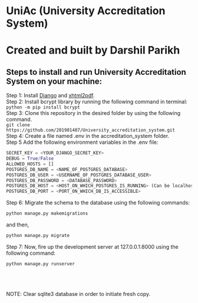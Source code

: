 # UniAc (University Accreditation System)
# Created and built by Darshil Parikh
## Steps to install and run University Accreditation System on your machine:
Step 1: Install [Django](https://www.djangoproject.com/download/) and [xhtml2pdf](https://pypi.org/project/xhtml2pdf/). <br/>
Step 2: Install bcrypt library by running the following command in terminal: <br/>
```python -m pip install bcrypt```<br/>
Step 3: Clone this repository in the desired folder by using the following command.<br/>
```git clone https://github.com/201901407/University_accreditation_system.git```<br/>
Step 4: Create a file named .env in the accreditation_system folder.<br/>
Step 5 Add the following environment variables in the .env file:<br/>
```python
SECRET_KEY = <YOUR_DJANGO_SECRET_KEY>
DEBUG = True/False
ALLOWED_HOSTS = []
POSTGRES_DB_NAME = <NAME_OF_POSTGRES_DATABASE>
POSTGRES_DB_USER = <USERNAME_OF_POSTGRES_DATABASE_USER>
POSTGRES_DB_PASSWORD = <DATABASE_PASSWORD>
POSTGRES_DB_HOST = <HOST_ON_WHICH_POSTGRES_IS_RUNNING> (Can be localhost or some Deployed URL)
POSTGRES_DB_PORT = <PORT_ON_WHICH_DB_IS_ACCESSIBLE>
```
Step 6: Migrate the schema to the database using the following commands:<br/>
```python
python manage.py makemigrations
``` 
and then, 
```python
python manage.py migrate
```
Step 7: Now, fire up the development server at 127.0.0.1:8000 using the following command:<br/>
```python
python manage.py runserver
```
<br/>
<br/>
<br/>
NOTE: Clear sqlite3 database in order to initiate fresh copy.




